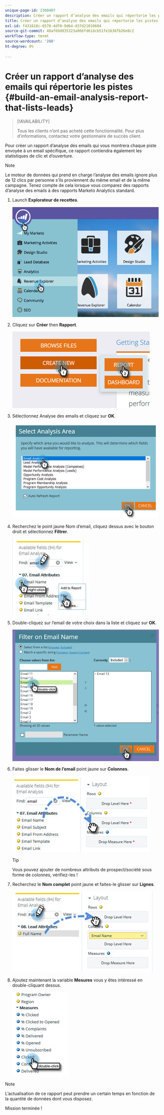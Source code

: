 ```yaml
---
unique-page-id: 2360407
description: Créer un rapport d’analyse des emails qui répertorie les pistes - Documents Marketo - Documentation du produit
title: Créer un rapport d’analyse des emails qui répertorie les pistes
exl-id: f431610c-6570-4df0-9d64-d37d21010604
source-git-commit: 40af69d035323a066fd61dcb51fe1636fb26e8c2
workflow-type: tm+mt
source-wordcount: '208'
ht-degree: 0%

---
```


# Créer un rapport d’analyse des emails qui répertorie les pistes {#build-an-email-analysis-report-that-lists-leads}

>[!AVAILABILITY]
>
>Tous les clients n’ont pas acheté cette fonctionnalité. Pour plus d’informations, contactez votre gestionnaire de succès client.

Pour créer un rapport d’analyse des emails qui vous montrera chaque piste envoyée à un email spécifique, ce rapport contiendra également les statistiques de clic et d’ouverture.

>[!NOTE]
>
>Le moteur de données qui prend en charge l’analyse des emails ignore plus de 12 clics par personne s’ils proviennent du même email et de la même campagne. Tenez compte de cela lorsque vous comparez des rapports d’analyse des emails à des rapports Marketo Analytics standard.

1. Launch **Explorateur de recettes**.

   ![](assets/report-that-lists-leads-1.png)

1. Cliquez sur **Créer** then **Rapport**.

   ![](assets/report-that-lists-leads-2.png)

1. Sélectionnez Analyse des emails et cliquez sur **OK**.

   ![](assets/report-that-lists-leads-3.png)

1. Recherchez le point jaune Nom d’email, cliquez dessus avec le bouton droit et sélectionnez **Filtrer**.

   ![](assets/report-that-lists-leads-4.png)

1. Double-cliquez sur l’email de votre choix dans la liste et cliquez sur **OK**.

   ![](assets/report-that-lists-leads-5.png)

1. Faites glisser le **Nom de l’email** point jaune sur **Colonnes**.

   ![](assets/report-that-lists-leads-6.png)

   >[!TIP]
   >
   >Vous pouvez ajouter de nombreux attributs de prospect/société sous forme de colonnes, vérifiez-les !

1. Recherchez le **Nom complet** point jaune et faites-le glisser sur **Lignes**.

   ![](assets/report-that-lists-leads-7.png)

1. Ajoutez maintenant la variable **Mesures** vous y êtes intéressé en double-cliquant dessus.

   ![](assets/report-that-lists-leads-8.png)

>[!NOTE]
>
>L’actualisation de ce rapport peut prendre un certain temps en fonction de la quantité de données dont vous disposez.

Mission terminée !
